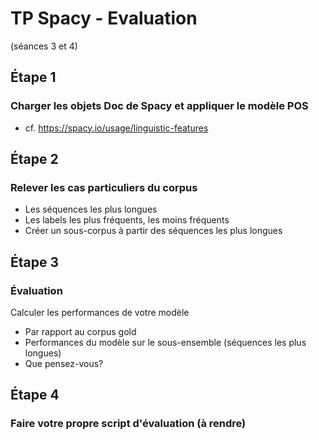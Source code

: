 # TP Spacy - Evaluation 
(séances 3 et 4)

## Étape 1
### Charger les objets Doc de Spacy et appliquer le modèle POS
- cf. https://spacy.io/usage/linguistic-features

## Étape 2
### Relever les cas particuliers du corpus 
- Les séquences les plus longues
- Les labels les plus fréquents, les moins fréquents  
- Créer un sous-corpus à partir des séquences les plus longues

## Étape 3 
### Évaluation
Calculer les performances de votre modèle
 - Par rapport au corpus gold 
 - Performances du modèle sur le sous-ensemble (séquences les plus longues) 
 - Que pensez-vous? 

## Étape 4 
### Faire votre propre script d'évaluation (à rendre) 



